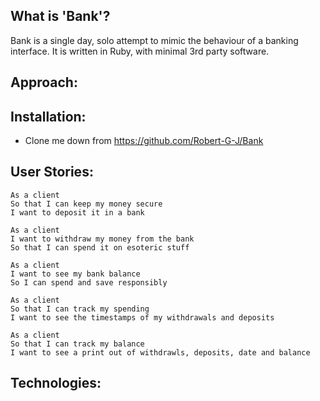 What is 'Bank'?
---------------
Bank is a single day, solo attempt to mimic the behaviour of a banking interface.
It is written in Ruby, with minimal 3rd party software. 

Approach:
--------



Installation:
-------------
- Clone me down from https://github.com/Robert-G-J/Bank


User Stories:
-------------
```
As a client 
So that I can keep my money secure
I want to deposit it in a bank

As a client
I want to withdraw my money from the bank
So that I can spend it on esoteric stuff

As a client
I want to see my bank balance
So I can spend and save responsibly

As a client
So that I can track my spending
I want to see the timestamps of my withdrawals and deposits

As a client
So that I can track my balance
I want to see a print out of withdrawls, deposits, date and balance

```
Technologies:
-------------



